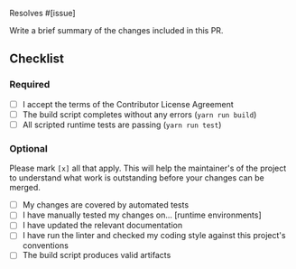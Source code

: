 Resolves #[issue]

Write a brief summary of the changes included in this PR.

## Checklist

### Required

- [ ] I accept the terms of the Contributor License Agreement
- [ ] The build script completes without any errors (`yarn run build`)
- [ ] All scripted runtime tests are passing (`yarn run test`)

### Optional

Please mark `[x]` all that apply. This will help the maintainer's of the project to understand what work is outstanding before your changes can be merged.

- [ ] My changes are covered by automated tests
- [ ] I have manually tested my changes on... [runtime environments]
- [ ] I have updated the relevant documentation
- [ ] I have run the linter and checked my coding style against this project's conventions
- [ ] The build script produces valid artifacts
